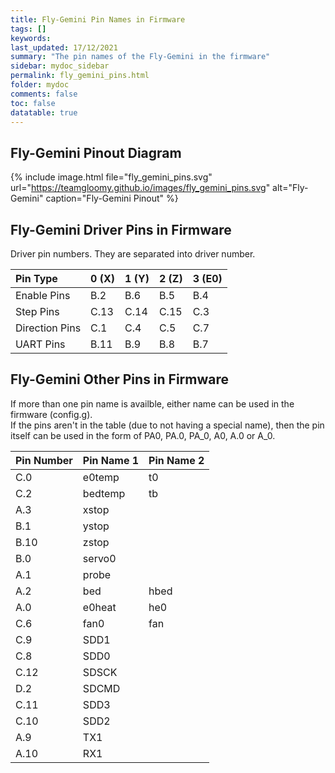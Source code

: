 ```yaml
---
title: Fly-Gemini Pin Names in Firmware
tags: []
keywords: 
last_updated: 17/12/2021
summary: "The pin names of the Fly-Gemini in the firmware"
sidebar: mydoc_sidebar
permalink: fly_gemini_pins.html
folder: mydoc
comments: false
toc: false
datatable: true
---
```


## Fly-Gemini Pinout Diagram

{% include image.html file="fly_gemini_pins.svg" url="https://teamgloomy.github.io/images/fly_gemini_pins.svg" alt="Fly-Gemini" caption="Fly-Gemini Pinout" %}

## Fly-Gemini Driver Pins in Firmware

Driver pin numbers. They are separated into driver number.

<div class="datatable-begin"></div>

|Pin Type|0 (X)|1 (Y)|2 (Z)|3 (E0)|
| :------------- |:-------------|:-------------|:-------------|:-------------|
|Enable Pins|B.2|B.6|B.5|B.4|
|Step Pins|C.13|C.14|C.15|C.3|
|Direction Pins|C.1|C.4|C.5|C.7|
|UART Pins|B.11|B.9|B.8|B.7|

<div class="datatable-end"></div>

## Fly-Gemini Other Pins in Firmware 

If more than one pin name is availble, either name can be used in the firmware (config.g).  
If the pins aren't in the table (due to not having a special name), then the pin itself can be used in the form of PA0, PA.0, PA_0, A0, A.0 or A_0.  

<div class="datatable-begin"></div>

|Pin Number|Pin Name 1|Pin Name 2|
| :------------- |:-------------|:-------------|
|C.0|e0temp|t0|
|C.2|bedtemp|tb|
|A.3|xstop||
|B.1|ystop||
|B.10|zstop||
|B.0|servo0||
|A.1|probe||
|A.2|bed|hbed|
|A.0|e0heat|he0|
|C.6|fan0|fan|
|C.9|SDD1||
|C.8|SDD0||
|C.12|SDSCK||
|D.2|SDCMD||
|C.11|SDD3||
|C.10|SDD2||
|A.9|TX1||
|A.10|RX1||

<div class="datatable-end"></div>
